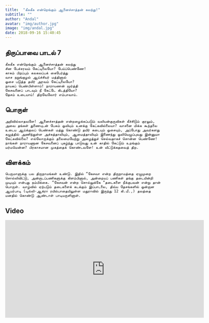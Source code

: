 ```yaml
---
title:  "கீசுகீசு என்றெங்கும் ஆனைச்சாத்தன் கலந்து!"
subtitle: ""
author: "Andal"
avatar: "img/author.jpg"
image: "img/andal.jpg"
date: 2018-09-16 15:40:45
---
```


## திருப்பாவை பாடல் 7
```
கீசுகீசு என்றெங்கும் ஆனைச்சாத்தன் கலந்து
சின பேச்சரவம் கேட்டிலையோ? பேய்ப்பெண்ணே!
காசும் பிறப்பும் கலகலப்பக் கைபேர்த்து
வாச நறுங்குழல் ஆய்ச்சியர் மத்தினால்
ஓசை படுத்த தயிர் அரவம் கேட்டிலையோ?
நாயகப் பெண்பிள்ளாய்! நாராயணன் மூர்த்தி
கேசவனைப் பாடவும் நீ கேட்டே கிடத்தியோ?
தேசம் உடையாய்! திறவேலோர் எம்பாவாய்.
```

## பொருள்
```
அறிவில்லாதவளே! ஆனைச்சாத்தன் என்றழைக்கப்படும் வலியன்குருவிகள் கீச்சிடும் குரலும், அவை தங்கள் துணையுடன் பேசும் ஒலியும் உனக்கு கேட்கவில்லையா? வாசனை மிக்க கூந்தலை உடைய ஆய்க்குலப் பெண்கள் மத்து கொண்டு தயிர் கடையும் ஓசையும், அப்போது அவர்களது கழுத்தில் அணிந்துள்ள அச்சுத்தாலியும், ஆமைத்தாலியும் இணைந்து ஒலியெழுப்புவது இன்னுமா கேட்கவில்லை? எல்லோருக்கும் தலைமையேற்று அழைத்துச் செல்வதாகச் சொன்ன பெண்ணே! நாங்கள் நாராயணான கேசவனைப் புகழ்ந்து பாடுவது உன் காதில் கேட்டும் உறங்கும் மர்மமென்ன? பிரகாசமான முகத்தைக் கொண்டவளே! உன் வீட்டுக்கதவைத் திற.
```

## விளக்கம்
```
பெருமாளுக்கு பல திருநாமங்கள் உண்டு. இதில் “கேசவா என்ற திருநாமத்தை ஏழுமுறை சொல்லிவிட்டு, அன்றாடப்பணிகளுக்கு கிளம்பினால், அன்றையப் பணிகள் தங்கு தடையின்றி முடியும் என்பது நம்பிக்கை. “கேசவன் என்ற சொல்லுக்கே “தடைகளை நீக்குபவன் என்று தான் பொருள். வாழ்வில் ஏற்படும் தடைகளைக் கடக்கும் இப்பாடலை, திவ்ய தேசங்களில் ஒன்றான ஆயர்பாடி (டில்லி-ஆக்ரா ரயில்பாதையிலுள்ள மதுராவில் இருந்து 12 கி.மீ.,) தலத்தை மனதில் கொண்டு ஆண்டாள் பாடியருளினாள்.
```

## Video
<iframe width="640" height="315" src="https://www.youtube.com/embed/xv6ztWc9uU0" frameborder="0" allow="autoplay; encrypted-media" allowfullscreen></iframe>